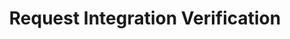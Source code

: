 ---
title: Request Integration Verification
excerpt: Request Integration Verification
api:
  file: botpress-api.json
  operationId: requestIntegrationVerification
deprecated: false
hidden: false
metadata:
  title: ''
  description: ''
  robots: index
next:
  description: ''
---